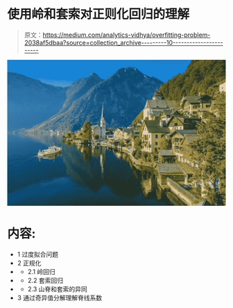 # 使用岭和套索对正则化回归的理解

> 原文：<https://medium.com/analytics-vidhya/overfitting-problem-2038af5dbaa?source=collection_archive---------10----------------------->

![](img/7cc32237086acd2173a69b11f8bee3aa.png)

# **内容:**

*   1 过度拟合问题
*   2 正规化
*   - 2.1 岭回归
*   - 2.2 套索回归
*   - 2.3 山脊和套索的异同
*   3 通过奇异值分解理解脊线系数